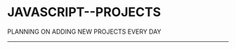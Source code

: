 # JAVASCRIPT--PROJECTS
PLANNING ON ADDING NEW PROJECTS EVERY DAY 


----------------------------------------------------------------------------------------------------

